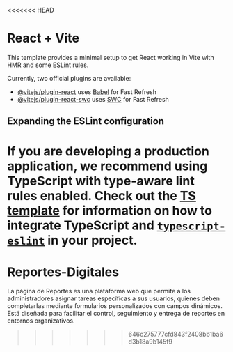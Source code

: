 <<<<<<< HEAD
# React + Vite

This template provides a minimal setup to get React working in Vite with HMR and some ESLint rules.

Currently, two official plugins are available:

- [@vitejs/plugin-react](https://github.com/vitejs/vite-plugin-react/blob/main/packages/plugin-react) uses [Babel](https://babeljs.io/) for Fast Refresh
- [@vitejs/plugin-react-swc](https://github.com/vitejs/vite-plugin-react/blob/main/packages/plugin-react-swc) uses [SWC](https://swc.rs/) for Fast Refresh

## Expanding the ESLint configuration

If you are developing a production application, we recommend using TypeScript with type-aware lint rules enabled. Check out the [TS template](https://github.com/vitejs/vite/tree/main/packages/create-vite/template-react-ts) for information on how to integrate TypeScript and [`typescript-eslint`](https://typescript-eslint.io) in your project.
=======
# Reportes-Digitales
La página de Reportes es una plataforma web que permite a los administradores asignar tareas específicas a sus usuarios, quienes deben completarlas mediante formularios personalizados con campos dinámicos. Está diseñada para facilitar el control, seguimiento y entrega de reportes en entornos organizativos.
>>>>>>> 646c275777cfd843f2408bb1ba6d3b18a9b145f9

